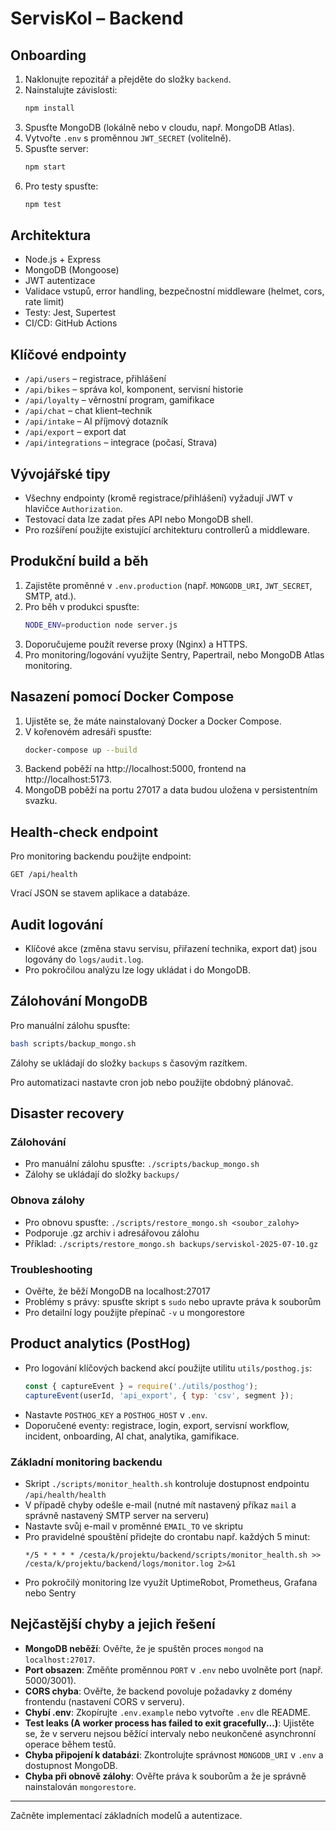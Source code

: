 # ServisKol – Backend

## Onboarding

1. Naklonujte repozitář a přejděte do složky `backend`.
2. Nainstalujte závislosti:
   ```bash
   npm install
   ```
3. Spusťte MongoDB (lokálně nebo v cloudu, např. MongoDB Atlas).
4. Vytvořte `.env` s proměnnou `JWT_SECRET` (volitelně).
5. Spusťte server:
   ```bash
   npm start
   ```
6. Pro testy spusťte:
   ```bash
   npm test
   ```

## Architektura
- Node.js + Express
- MongoDB (Mongoose)
- JWT autentizace
- Validace vstupů, error handling, bezpečnostní middleware (helmet, cors, rate limit)
- Testy: Jest, Supertest
- CI/CD: GitHub Actions

## Klíčové endpointy
- `/api/users` – registrace, přihlášení
- `/api/bikes` – správa kol, komponent, servisní historie
- `/api/loyalty` – věrnostní program, gamifikace
- `/api/chat` – chat klient–technik
- `/api/intake` – AI příjmový dotazník
- `/api/export` – export dat
- `/api/integrations` – integrace (počasí, Strava)

## Vývojářské tipy
- Všechny endpointy (kromě registrace/přihlášení) vyžadují JWT v hlavičce `Authorization`.
- Testovací data lze zadat přes API nebo MongoDB shell.
- Pro rozšíření použijte existující architekturu controllerů a middleware.

## Produkční build a běh

1. Zajistěte proměnné v `.env.production` (např. `MONGODB_URI`, `JWT_SECRET`, SMTP, atd.).
2. Pro běh v produkci spusťte:
   ```bash
   NODE_ENV=production node server.js
   ```
3. Doporučujeme použít reverse proxy (Nginx) a HTTPS.
4. Pro monitoring/logování využijte Sentry, Papertrail, nebo MongoDB Atlas monitoring.

## Nasazení pomocí Docker Compose

1. Ujistěte se, že máte nainstalovaný Docker a Docker Compose.
2. V kořenovém adresáři spusťte:
   ```bash
   docker-compose up --build
   ```
3. Backend poběží na http://localhost:5000, frontend na http://localhost:5173.
4. MongoDB poběží na portu 27017 a data budou uložena v persistentním svazku.

## Health-check endpoint

Pro monitoring backendu použijte endpoint:
```
GET /api/health
```
Vrací JSON se stavem aplikace a databáze.

## Audit logování
- Klíčové akce (změna stavu servisu, přiřazení technika, export dat) jsou logovány do `logs/audit.log`.
- Pro pokročilou analýzu lze logy ukládat i do MongoDB.

## Zálohování MongoDB

Pro manuální zálohu spusťte:
```bash
bash scripts/backup_mongo.sh
```
Zálohy se ukládají do složky `backups` s časovým razítkem.

Pro automatizaci nastavte cron job nebo použijte obdobný plánovač.

## Disaster recovery

### Zálohování
- Pro manuální zálohu spusťte: `./scripts/backup_mongo.sh`
- Zálohy se ukládají do složky `backups/`

### Obnova zálohy
- Pro obnovu spusťte: `./scripts/restore_mongo.sh <soubor_zalohy>`
- Podporuje .gz archiv i adresářovou zálohu
- Příklad: `./scripts/restore_mongo.sh backups/serviskol-2025-07-10.gz`

### Troubleshooting
- Ověřte, že běží MongoDB na localhost:27017
- Problémy s právy: spusťte skript s `sudo` nebo upravte práva k souborům
- Pro detailní logy použijte přepínač `-v` u mongorestore


## Product analytics (PostHog)
- Pro logování klíčových backend akcí použijte utilitu `utils/posthog.js`:
  ```js
  const { captureEvent } = require('./utils/posthog');
  captureEvent(userId, 'api_export', { typ: 'csv', segment });
  ```
- Nastavte `POSTHOG_KEY` a `POSTHOG_HOST` v `.env`.
- Doporučené eventy: registrace, login, export, servisní workflow, incident, onboarding, AI chat, analytika, gamifikace.

### Základní monitoring backendu
- Skript `./scripts/monitor_health.sh` kontroluje dostupnost endpointu `/api/health/health`
- V případě chyby odešle e-mail (nutné mít nastavený příkaz `mail` a správně nastavený SMTP server na serveru)
- Nastavte svůj e-mail v proměnné `EMAIL_TO` ve skriptu
- Pro pravidelné spouštění přidejte do crontabu např. každých 5 minut:
  ```
  */5 * * * * /cesta/k/projektu/backend/scripts/monitor_health.sh >> /cesta/k/projektu/backend/logs/monitor.log 2>&1
  ```
- Pro pokročilý monitoring lze využít UptimeRobot, Prometheus, Grafana nebo Sentry

## Nejčastější chyby a jejich řešení

- **MongoDB neběží**: Ověřte, že je spuštěn proces `mongod` na `localhost:27017`.
- **Port obsazen**: Změňte proměnnou `PORT` v `.env` nebo uvolněte port (např. 5000/3001).
- **CORS chyba**: Ověřte, že backend povoluje požadavky z domény frontendu (nastavení CORS v serveru).
- **Chybí .env**: Zkopírujte `.env.example` nebo vytvořte `.env` dle README.
- **Test leaks (A worker process has failed to exit gracefully...)**: Ujistěte se, že v serveru nejsou běžící intervaly nebo neukončené asynchronní operace během testů.
- **Chyba připojení k databázi**: Zkontrolujte správnost `MONGODB_URI` v `.env` a dostupnost MongoDB.
- **Chyba při obnově zálohy**: Ověřte práva k souborům a že je správně nainstalován `mongorestore`.

---

Začněte implementací základních modelů a autentizace.
